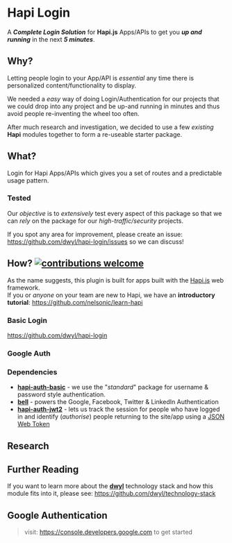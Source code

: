 # Hapi Login

A ***Complete Login Solution*** for **Hapi.js** Apps/APIs to get you
***up and running*** in the next ***5 minutes***.

## Why?

Letting people login to your App/API is *essential* any time
there is personalized content/functionality to display.

We needed a *easy* way of doing Login/Authentication for our projects
that we could drop into any project and be up-and running in minutes
and thus avoid people re-inventing the wheel too often.

After much research and investigation, we decided to use a few *existing*
**Hapi** modules together to form a re-useable starter package.

## What?

Login for Hapi Apps/APIs which gives you a set of routes
and a predictable usage pattern.

### Tested

Our *objective* is to *extensively* test every aspect of this package
so that we can *rely* on the package for our *high-traffic/security* projects.

If you spot any area for improvement, please create an issue:
https://github.com/dwyl/hapi-login/issues so we can discuss!


## How? [![contributions welcome](https://img.shields.io/badge/contributions-welcome-brightgreen.svg?style=flat)](https://github.com/ideaq/time/issues)

As the name suggests, this plugin is built for apps built with the  [Hapi.js](https://github.com/nelsonic/learn-hapi) web framework.  
If you or *anyone* on your team are new to Hapi, we
have an **introductory tutorial**: https://github.com/nelsonic/learn-hapi

### Basic Login

https://github.com/dwyl/hapi-login


### Google Auth




### Dependencies

+ [**hapi-auth-basic**](https://github.com/hapijs/hapi-auth-basic) -
we use the "*standard*" package for username & password style authentication.
+ [**bell**](https://github.com/hapijs/bell) - powers the Google, Facebook,
Twitter & LinkedIn Authentication
+ [**hapi-auth-jwt2**](https://github.com/dwyl/hapi-auth-jwt2) -
lets us track the session for people who have logged in and
identify (*authorise*) people returning to the site/app using a
[JSON Web Token](https://github.com/dwyl/learn-json-web-tokens)

## Research


## Further Reading

If you want to learn more about the [**dwyl**]()
technology stack and how this module fits into it,
please see: https://github.com/dwyl/technology-stack


## Google Authentication

> visit: https://console.developers.google.com to get started
